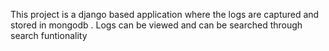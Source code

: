 This project is a django based application where the logs are captured and stored in mongodb . Logs can be viewed and can be searched through search funtionality
